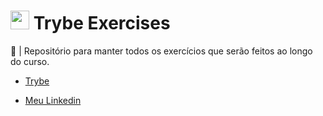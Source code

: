<h1>
  <img src=https://ik.imagekit.io/lltmkbsdtye/Trybe_mwbybyFWD.jpg width = "30"> 
  Trybe Exercises
</h1>

:green_book: | Repositório para manter todos os exercícios que serão feitos ao longo do curso.


- [Trybe](https://www.betrybe.com/)

- [Meu Linkedin](https://www.linkedin.com/in/luciano-am%C3%A2ncio/)
